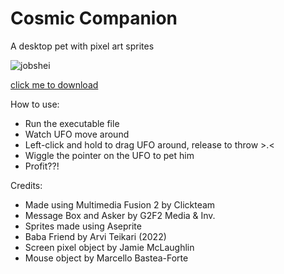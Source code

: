 # Cosmic Companion
A desktop pet with pixel art sprites

![jobshei](https://github.com/LMN8R/cosmic-companion/assets/90606029/7dbcd6c8-41cc-4f5d-9261-81f0e81d96f2)

[click me to download](https://github.com/LMN8R/cosmic-companion/archive/refs/heads/main.zip)

How to use:
- Run the executable file 
- Watch UFO move around
- Left-click and hold to drag UFO around, release to throw >.<
- Wiggle the pointer on the UFO to pet him
- Profit??!

Credits:
- Made using Multimedia Fusion 2 by Clickteam
- Message Box and Asker by G2F2 Media & Inv.
- Sprites made using Aseprite
- Baba Friend by Arvi Teikari (2022)
- Screen pixel object by Jamie McLaughlin
- Mouse object by Marcello Bastea-Forte
